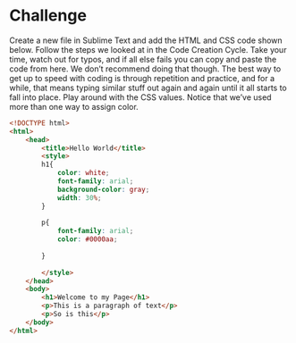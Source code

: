 # Challenge

Create a new file in Sublime Text and add the HTML and CSS code shown below. Follow the steps we looked at in the Code Creation Cycle. Take your time, watch out for typos, and if all else fails you can copy and paste the code from here. We don’t recommend doing that though. The best way to get up to speed with coding is through repetition and practice, and for a while, that means typing similar stuff out again and again until it all starts to fall into place. Play around with the CSS values. Notice that we’ve used more than one way to assign color.

```html
<!DOCTYPE html>
<html>
	<head>
		<title>Hello World</title>
		<style>
		h1{
			color: white;
			font-family: arial;
			background-color: gray;
			width: 30%;
		}
 
		p{
			font-family: arial;
			color: #0000aa;
 
		}
 
		</style>
	</head>
	<body>
		<h1>Welcome to my Page</h1>
		<p>This is a paragraph of text</p>
		<p>So is this</p>
	</body>
</html>
```